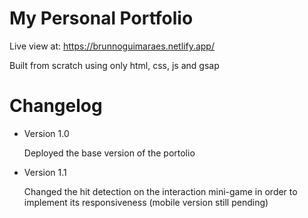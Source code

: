 # My Personal Portfolio

Live view at: https://brunnoguimaraes.netlify.app/

Built from scratch using only html, css, js and gsap

# Changelog

- Version 1.0

  Deployed the base version of the portolio

- Version 1.1

  Changed the hit detection on the interaction mini-game in order to implement its responsiveness (mobile version still pending)
